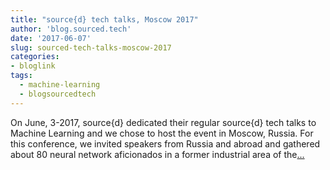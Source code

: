 ```yaml
---
title: "source{d} tech talks, Moscow 2017"
author: 'blog.sourced.tech'
date: '2017-06-07'
slug: sourced-tech-talks-moscow-2017
categories:
- bloglink
tags:
  - machine-learning
  - blogsourcedtech
---
```


On June, 3-2017, source{d} dedicated their regular source{d} tech talks to Machine Learning and we chose to host the event in Moscow, Russia. For this conference, we invited speakers from Russia and abroad and gathered about 80 neural network aficionados in a former industrial area of the[... <i class="fas fa-external-link-alt"></i>](https://blog.sourced.tech//blog.sourced.tech/post/ml_talks_moscow/)

